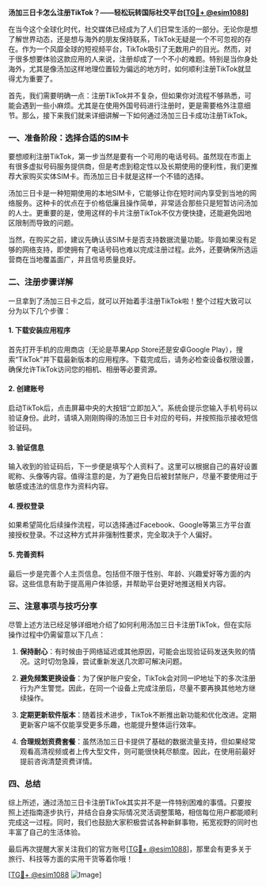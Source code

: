 **汤加三日卡怎么注册TikTok？——轻松玩转国际社交平台[[TG💪+ @esim1088](https://t.me/s/esim1088)]**

在当今这个全球化时代，社交媒体已经成为了人们日常生活的一部分。无论你是想了解世界动态，还是想与海外的朋友保持联系，TikTok无疑是一个不可忽视的存在。作为一个风靡全球的短视频平台，TikTok吸引了无数用户的目光。然而，对于很多想要体验这款应用的人来说，注册却成了一个不小的难题。特别是当你身处海外，尤其是像汤加这样地理位置较为偏远的地方时，如何顺利注册TikTok就显得尤为重要了。

首先，我们需要明确一点：注册TikTok并不复杂，但如果你对流程不够熟悉，可能会遇到一些小麻烦。尤其是在使用外国号码进行注册时，更是需要格外注意细节。那么，接下来我们就来详细讲解一下如何通过汤加三日卡成功注册TikTok。

### 一、准备阶段：选择合适的SIM卡

要想顺利注册TikTok，第一步当然是要有一个可用的电话号码。虽然现在市面上有很多虚拟号码服务提供商，但是考虑到稳定性以及长期使用的便利性，我们更推荐大家购买实体SIM卡。而汤加三日卡就是这样一个不错的选择。

汤加三日卡是一种短期使用的本地SIM卡，它能够让你在短时间内享受到当地的网络服务。这种卡的优点在于价格低廉且操作简单，非常适合那些只是短暂访问汤加的人士。更重要的是，使用这样的卡片注册TikTok不仅方便快捷，还能避免因地区限制而导致的问题。

当然，在购买之前，建议先确认该SIM卡是否支持数据流量功能。毕竟如果没有足够的网络支持，即使拥有了电话号码也难以完成注册过程。此外，还要确保所选运营商在当地覆盖面广，并且信号质量良好。

### 二、注册步骤详解

一旦拿到了汤加三日卡之后，就可以开始着手注册TikTok啦！整个过程大致可以分为以下几个步骤：

#### 1. 下载安装应用程序

首先打开手机的应用商店（无论是苹果App Store还是安卓Google Play），搜索“TikTok”并下载最新版本的应用程序。下载完成后，请务必检查设备权限设置，确保允许TikTok访问您的相机、相册等必要资源。

#### 2. 创建账号

启动TikTok后，点击屏幕中央的大按钮“立即加入”。系统会提示您输入手机号码以验证身份。此时，请填入刚刚购得的汤加三日卡对应的号码，并按照指示接收短信验证码。

#### 3. 验证信息

输入收到的验证码后，下一步便是填写个人资料了。这里可以根据自己的喜好设置昵称、头像等内容。值得注意的是，为了避免日后被封禁账户，尽量不要使用过于敏感或违法的信息作为资料内容。

#### 4. 授权登录

如果希望简化后续操作流程，可以选择通过Facebook、Google等第三方平台直接授权登录。不过这种方式并非强制性要求，完全取决于个人偏好。

#### 5. 完善资料

最后一步是完善个人主页信息。包括但不限于性别、年龄、兴趣爱好等方面的内容。这些信息有助于提高用户体验感，并帮助平台更好地推送相关内容。

### 三、注意事项与技巧分享

尽管上述方法已经足够详细地介绍了如何利用汤加三日卡注册TikTok，但在实际操作过程中仍需留意以下几点：

1. **保持耐心**：有时候由于网络延迟或其他原因，可能会出现验证码发送失败的情况。这时切勿急躁，尝试重新发送几次即可解决问题。
   
2. **避免频繁更换设备**：为了保护账户安全，TikTok会对同一IP地址下的多次注册行为产生警觉。因此，在同一个设备上完成注册后，尽量不要再换其他地方继续操作。
   
3. **定期更新软件版本**：随着技术进步，TikTok不断推出新功能和优化改进。定期更新客户端不仅能享受更多乐趣，也能提升整体运行效率。

4. **合理规划资费套餐**：虽然汤加三日卡提供了基础的数据流量支持，但如果经常观看高清视频或者上传大型文件，则可能很快耗尽额度。因此，在使用前最好提前咨询清楚资费详情。

### 四、总结

综上所述，通过汤加三日卡注册TikTok其实并不是一件特别困难的事情。只要按照上述指南逐步执行，并结合自身实际情况灵活调整策略，相信每位用户都能顺利完成这一过程。同时，我们也鼓励大家积极尝试各种新鲜事物，拓宽视野的同时也丰富了自己的生活体验。

最后再次提醒大家关注我们的官方账号[[TG💪+ @esim1088](https://t.me/s/esim1088)]，那里会有更多关于旅行、科技等方面的实用干货等着你哦！

[[TG💪+ @esim1088](https://t.me/s/esim1088) ![Image](https://i.postimg.cc/4NQfJmqS/Snipaste-2025-05-13-00-14-12.png)]